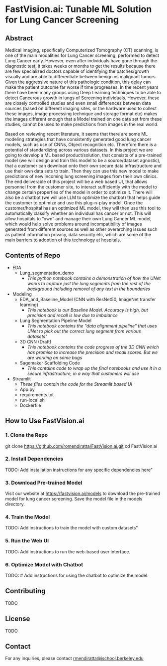 # FastVision.ai: Tunable ML Solution for Lung Cancer Screening

## Abstract

Medical Imaging, specifically Computerized Tomography (CT) scanning, is one of the main modalities for Lung Cancer screening, performed to detect Lung Cancer early. However, even after individuals have gone through the diagnostic test, it takes weeks or months to get the results because there are few specialized doctors capable of identifying the patches/growth visually and are able to differentiate between benign vs malignant tumors. Given the aggressive nature of this pathologic condition, this delay can make the patient outcome far worse if time progresses. In the recent years there have been many groups using Deep Learning techniques to be able to detect Cancerous growth in lungs of Screening individuals. However, these are closely controlled studies and even small differences between data sources (based on different imaging sites, or the hardware used to collect these images, image processing technique and storage format etc) makes the images different enough that a Model trained on one data set from these studies, cannot be used to make predictions from images in the real world.

Based on reviewing recent literature, it seems that there are some ML modeling strategies that have consistently generated good lung cancer models, such as use of CNNs, Object recognition etc. Therefore there is a potential of standardizing across various datasets. In this project we are going to develop a ML based product/solution, that consists of a pre-trained model (we will design and train this model to be a source/dataset agnostic), that a customer can download onto their own secure data infrastructure and use their own data sets to train. Then they can use this new model to make predictions of new incoming lung screening images from their own clinics. The end deliverable of this project will be a web based UI, that allows personnel from the customer site, to interact sufficiently with the model to change certain properties of the model in order to optimize it. There will also be a chatbot (we will use LLM to optimize the chatbot) that helps guide the customer to optimize and use this plug-n-play model. Once the customer/hospital has an optimized ML model, they will then use this tool to automatically classify whether an individual has cancer or not. This will allow hospitals to “own” and manage their own Lung Cancer ML model, which would help solve problems around incompatibility of images generated from different sources as well as other overarching issues such as patient information privacy, data security etc, which are some of the main barriers to adoption of this technology at hospitals.

## Contents of Repo

- EDA
  - Lung_segmentation_demo
    - *This python notebook contains a demonstration of how the UNet works to capture just the lung segments from the rest of the background including removal of any text in the boundaries*
- Modeling
  - EDA_and_Baseline_Model (CNN with ResNet50, ImageNet transfer learning)
    - *This notebook is our Baseline Model. Accuracy is high, but precision and recall is low due to imbalance*
  - Lung Segmentation Pipeline Model
    - *This notebook contains the "data alignment pipeline" that uses UNet to pick out the correct lung segment from various datasets"*
  - 3D CNN (Draft)
    - *This notebook contains the code progress of the 3D CNN which has promise to increase the precision and recall scores. But we are working on some bugs*
  - Sagemaker Scaffolding Code
    - *This contains code to wrap up the final notebooks and use it in a secure infrastructure, in a way that customers will use*
- Streamlit
    - *These files contain the code for the Streamlit based UI*
  - App.py
  - requirements.txt
  - run-local.sh
  - Dockerfile

## How to Use FastVision.ai

### 1. Clone the Repo
git clone https://github.com/romendiratta/FastVision.ai.git
cd FastVision.ai

### 2. Install Dependencies
TODO: Add installation instructions for any specific dependencies here"

### 3. Download Pre-trained Model
Visit our website at https://fastvision.ai/models to download the pre-trained model for lung cancer screening. Save the model file in the models directory.

### 4. Train the Model
TODO: Add instructions to train the model with custom datasets"

### 5. Run the Web UI
TODO: Add instructions to run the web-based user interface.

### 6. Optimize Model with Chatbot
TODO: # Add instructions for using the chatbot to optimize the model.

## Contributing

TODO

## License

TODO

## Contact

For any inquiries, please contact rmendiratta@ischool.berkeley.edu








